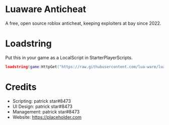 # Luaware Anticheat
A free, open source roblox anticheat, keeping exploiters at bay since 2022.

# Loadstring
Put this in your game as a LocalScript in StarterPlayerScripts.
```lua
loadstring(game:HttpGet("https://raw.githubusercontent.com/lua-ware/luawareanticheat/main/scripts/anticheat.lua", true))()
```

# Credits
- Scripting: patrick star#8473
- UI Design: patrick star#8473
- Management: patrick star#8473
- Website: https://placeholder.com

